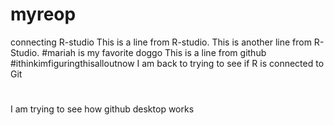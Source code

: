 # myreop
connecting R-studio
This is a line from R-studio.
This is another line from R-Studio.
#mariah is my favorite doggo
This is a line from github #ithinkimfiguringthisalloutnow
I am back to trying to see if R is connected to Git

#
I am trying to see how github desktop works
